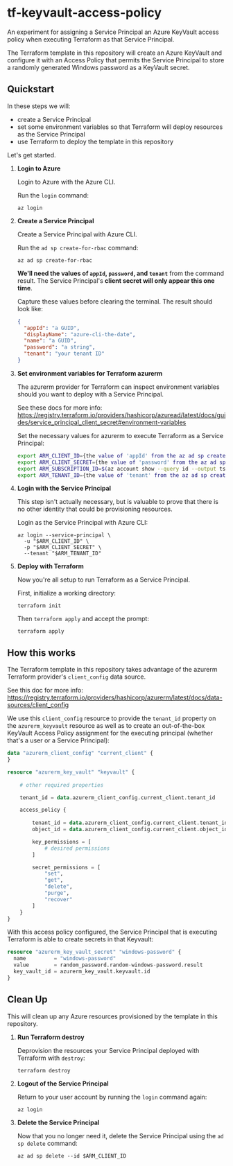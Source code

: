 # tf-keyvault-access-policy

An experiment for assigning a Service Principal an Azure KeyVault access policy when executing Terraform as that Service Principal.

The Terraform template in this repository will create an Azure KeyVault and configure it with an Access Policy that permits the Service Principal to store a randomly generated Windows password as a KeyVault secret.

## Quickstart

In these steps we will:

- create a Service Principal
- set some environment variables so that Terraform will deploy resources as the Service Principal
- use Terraform to deploy the template in this repository

Let's get started.

1. **Login to Azure**

    Login to Azure with the Azure CLI.

    Run the `login` command:

    ```plaintext
    az login
    ```

1. **Create a Service Principal**

    Create a Service Principal with Azure CLI. 

    Run the `ad sp create-for-rbac` command:

    ```plaintext
    az ad sp create-for-rbac
    ```

    **We'll need the values of `appId`, `password`, and `tenant`** from the command result. The Service Principal's __client secret will only appear this one time__. 
    
    Capture these values before clearing the terminal. The result should look like:

    ```json
    {
      "appId": "a GUID",
      "displayName": "azure-cli-the-date",
      "name": "a GUID",
      "password": "a string",
      "tenant": "your tenant ID"
    }
    ```
    
1. **Set environment variables for Terraform azurerm**

    The azurerm provider for Terraform can inspect environment variables should you want to deploy with a Service Principal.

    See these docs for more info: <https://registry.terraform.io/providers/hashicorp/azuread/latest/docs/guides/service_principal_client_secret#environment-variables>

    Set the necessary values for azurerm to execute Terraform as a Service Principal:

    ```bash
    export ARM_CLIENT_ID={the value of 'appId' from the az ad sp create-for-rbac result}
    export ARM_CLIENT_SECRET={the value of 'password' from the az ad sp create-for-rbac result} 
    export ARM_SUBSCRIPTION_ID=$(az account show --query id --output tsv)
    export ARM_TENANT_ID={the value of 'tenant' from the az ad sp create-for-rbac result} 
    ```

1. **Login with the Service Principal**

    This step isn't actually necessary, but is valuable to prove that there is no other identity that could be provisioning resources.
    
    Login as the Service Principal with Azure CLI:

    ```plaintext
    az login --service-principal \
      -u "$ARM_CLIENT_ID" \
      -p "$ARM_CLIENT_SECRET" \
      --tenant "$ARM_TENANT_ID"
    ```

1. **Deploy with Terraform**

    Now you're all setup to run Terraform as a Service Principal.

    First, initialize a working directory:

    ```plaintext
    terraform init
    ```

    Then `terraform apply` and accept the prompt:

    ```plaintext
    terraform apply
    ```

## How this works

The Terraform template in this repository takes advantage of the azurerm Terraform provider's `client_config` data source.

See this doc for more info: <https://registry.terraform.io/providers/hashicorp/azurerm/latest/docs/data-sources/client_config>

We use this `client_config` resource to provide the `tenant_id` property on the `azurerm_keyvault` resource as well as to create an out-of-the-box KeyVault Access Policy assignment for the executing principal (whether that's a user or a Service Principal):

```terraform
data "azurerm_client_config" "current_client" {
}

resource "azurerm_key_vault" "keyvault" {
    
    # other required properties

    tenant_id = data.azurerm_client_config.current_client.tenant_id

    access_policy {
    
        tenant_id = data.azurerm_client_config.current_client.tenant_id
        object_id = data.azurerm_client_config.current_client.object_id

        key_permissions = [
            # desired permissions
        ]

        secret_permissions = [
            "set",
            "get",
            "delete",
            "purge",
            "recover"
        ]
    }
}
```

With this access policy configured, the Service Principal that is executing Terraform is able to create secrets in that Keyvault:

```terraform
resource "azurerm_key_vault_secret" "windows-password" {
  name         = "windows-password"
  value        = random_password.random-windows-password.result
  key_vault_id = azurerm_key_vault.keyvault.id
}
```

## Clean Up

This will clean up any Azure resources provisioned by the template in this repository.

1. **Run Terraform destroy** 

    Deprovision the resources your Service Principal deployed with Terraform with `destroy`:

    ```plaintext
    terraform destroy
    ```
    
1. **Logout of the Service Principal**

    Return to your user account by running the `login` command again:
    
    ```plaintext
    az login
    ```

1. **Delete the Service Principal**

    Now that you no longer need it, delete the Service Principal using the `ad sp delete` command:
    
    ```plaintext
    az ad sp delete --id $ARM_CLIENT_ID
    ```
